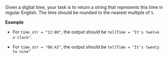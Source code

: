 Given a digital time, your task is to return a string that represents this time in regular English. The time should be rounded to the nearest multiple of `5`.

**Example**

- For `time_str = "12:00"`, the output should be `tellTime = "It's twelve o'clock"`.

- For `time_str = "08:42"`, the output should be `tellTime = "It's twenty to nine"`
